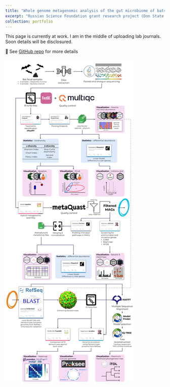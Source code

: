 ```yaml
---
title: "Whole genome metagenomic analysis of the gut microbiome of bats"
excerpt: "Russian Science Foundation grant research project (Don State Technical University; June 2024 – Aug 2024)<br/><img src='/images/BatShotMetaFlow.png' width='500px'>"
collection: portfolio
---
```


This page is currently at work. I am in the middle of uploading lab journals. Soon details will be disclosured.

📝 See [GitHub repo](https://github.com/PopovIILab/BatShotMetaFlow) for more details

<img src='/images/BatShotMetaFlow.png'>